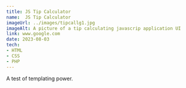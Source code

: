 ```yaml
---
title: JS Tip Calculator
name:  JS Tip Calculator
imageUrl: ../images/tipcallg1.jpg
imageAlt: A picture of a tip calculating javascrip application UI
link: www.google.com
date: 2023-08-03   
tech:
- HTML 
- CSS
- PHP
---
```

A test of templating power.